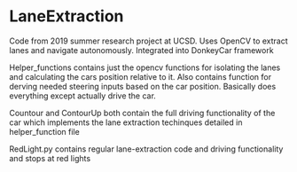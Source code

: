 # LaneExtraction
Code from 2019 summer research project at UCSD. Uses OpenCV to extract lanes and navigate autonomously. Integrated into DonkeyCar framework

Helper_functions contains just the opencv functions for isolating the lanes and calculating the cars position relative to it. Also contains function for derving needed steering inputs based on the car position. Basically does everything except actually drive the car.

Countour and ContourUp both contain the full driving functionality of the car which implements the lane extraction techinques detailed in helper_function file

RedLight.py contains regular lane-extraction code and driving functionality and stops at red lights
